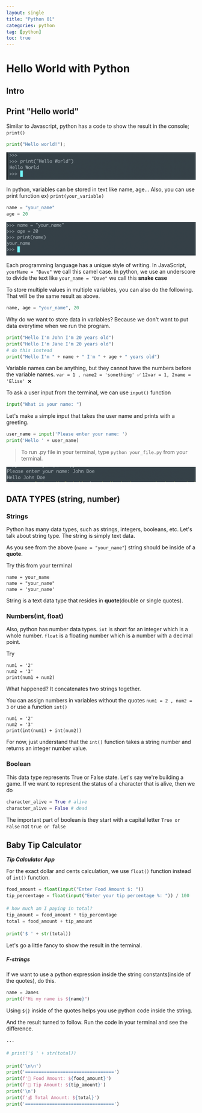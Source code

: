 ```yaml
---
layout: single
title: "Python 01"
categories: python
tag: [python]
toc: true
---
```


# Hello World with Python

## Intro

## Print "Hello world"

Similar to Javascript, python has a code to show the result in the console; `print()`

```python
print("Hello world!");
```

![Alt text](<../images/2023-02-27-python_01/Screen Shot 2023-02-27 at 4.34.03 PM.png>)

In python, variables can be stored in text like name, age... Also, you can use print function ex) `print(your_variable)`

```python
name = "your_name"
age = 20
```

![Alt text](<../images/2023-02-27-python_01/Screen Shot 2023-02-27 at 4.42.04 PM.png>)

Each programming language has a unique style of writing. In JavaScript, `yourName = "Dave"` we call this camel case. In python, we use an underscore to divide the text like `your_name = "Dave"`
we call this **snake case**

To store multiple values in multiple variables, you can also do the following. That will be the same result as above.

```python
name, age = "your_name", 20
```

Why do we want to store data in variables? Because we don't want to put data everytime when we run the program.

```python
print("Hello I'm John I'm 20 years old")
print("Hello I'm Jane I'm 20 years old")
# do this instead
print("Hello I'm " + name + " I'm " + age + " years old")
```

Variable names can be anything, but they cannot have the numbers before the variable names.
`var = 1 , name2 = 'something' ✅`
`12var = 1, 2name = 'Elise' ❌`

To ask a user input from the terminal, we can use `input()` function

```python
input("What is your name: ")
```

Let's make a simple input that takes the user name and prints with a greeting.

```python
user_name = input('Please enter your name: ')
print('Hello ' + user_name)
```

> To run .py file in your terminal, type `python your_file.py` from your terminal.

![Alt text](<../images/2023-02-27-python_01/Screen Shot 2023-02-27 at 5.06.22 PM.png>)

## DATA TYPES (string, number)

### Strings

Python has many data types, such as strings, integers, booleans, etc. Let's talk about string type. The string is simply text data.

As you see from the above (`name = "your_name"`) string should be inside of a **quote**.

Try this from your terminal

```
name = your_name
name = "your_name"
name = 'your_name'
```

String is a text data type that resides in **quote**(double or single quotes).

### Numbers(int, float)

Also, python has number data types.
`int` is short for an integer which is a whole number.
`float` is a floating number which is a number with a decimal point.

Try

```
num1 = '2'
num2 = '3'
print(num1 + num2)
```

What happened? It concatenates two strings together.

You can assign numbers in variables without the quotes `num1 = 2 , num2 = 3` or use a function `int()`

```
num1 = '2'
num2 = '3'
print(int(num1) + int(num2))
```

For now, just understand that the `int()` function takes a string number and returns an integer number value.

### Boolean

This data type represents True or False state.
Let's say we're building a game. If we want to represent the status of a character that is alive, then we do

```python
character_alive = True # alive
character_alive = False # dead
```

The important part of boolean is they start with a capital letter `True or False` not `true or false`

## Baby Tip Calculator

**_Tip Calculator App_**

For the exact dollar and cents calculation, we use `float()` function instead of `int()` function.

```python
food_amount = float(input("Enter Food Amount $: "))
tip_percentage = float(input("Enter your tip percentage %: ")) / 100

# how much am I paying in total?
tip_amount = food_amount * tip_percentage
total = food_amount + tip_amount

print('$ ' + str(total))
```

Let's go a little fancy to show the result in the terminal.

##### F-strings

If we want to use a python expression inside the string constants(inside of the quotes), do this.

```python
name = James
print(f"Hi my name is ${name}")
```

Using `${}` inside of the quotes helps you use python code inside the string.

And the result turned to follow.
Run the code in your terminal and see the difference.

```python
...

# print('$ ' + str(total))

print('\n\n')
print('=================================')
print(f'🍗 Food Amount: ${food_amount}')
print(f'💸 Tip Amount: ${tip_amount}')
print('\n')
print(f'💰 Total Amount: ${total}')
print('=================================')
```
